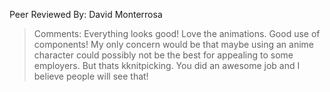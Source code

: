 Peer Reviewed By: David Monterrosa
> Comments: Everything looks good! Love the animations. Good use of components! My only concern would be that maybe using an anime character could possibly not be the best for appealing to some employers. But thats kknitpicking. You did an awesome job and I believe people will see that!